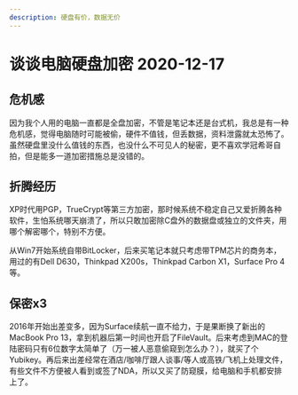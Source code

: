 ```yaml
---
description: 硬盘有价，数据无价
---
```


# 谈谈电脑硬盘加密 2020-12-17

## 危机感

因为我个人用的电脑一直都是全盘加密，不管是笔记本还是台式机，我总是有一种危机感，觉得电脑随时可能被偷，硬件不值钱，但丢数据，资料泄露就太恐怖了。虽然硬盘里没什么值钱的东西，也没什么不可见人的秘密，更不喜欢学冠希哥自拍，但是能多一道加密措施总是没错的。

## 折腾经历

XP时代用PGP，TrueCrypt等第三方加密，那时候系统不稳定自己又爱折腾各种软件，生怕系统哪天崩溃了，所以只敢加密除C盘外的数据盘或独立的文件夹，用哪个解密哪个，特别不方便。

从Win7开始系统自带BitLocker，后来买笔记本就只考虑带TPM芯片的商务本，用过的有Dell D630，Thinkpad X200s，Thinkpad Carbon X1，Surface Pro 4等。

## 保密x3

2016年开始出差变多，因为Surface续航一直不给力，于是果断换了新出的MacBook Pro 13，拿到机器后第一时间也开启了FileVault。后来考虑到MAC的登陆密码只有6位数字太简单了（万一被人恶意偷窥到怎么办？），就买了个Yubikey。再后来出差经常在酒店/咖啡厅跟人谈事/等人或高铁/飞机上处理文件，有些文件不方便被人看到或签了NDA，所以又买了防窥膜，给电脑和手机都安排上了。

